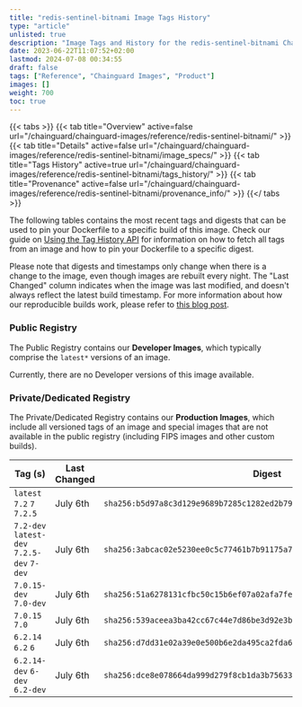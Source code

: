 ```yaml
---
title: "redis-sentinel-bitnami Image Tags History"
type: "article"
unlisted: true
description: "Image Tags and History for the redis-sentinel-bitnami Chainguard Image"
date: 2023-06-22T11:07:52+02:00
lastmod: 2024-07-08 00:34:55
draft: false
tags: ["Reference", "Chainguard Images", "Product"]
images: []
weight: 700
toc: true
---
```


{{< tabs >}}
{{< tab title="Overview" active=false url="/chainguard/chainguard-images/reference/redis-sentinel-bitnami/" >}}
{{< tab title="Details" active=false url="/chainguard/chainguard-images/reference/redis-sentinel-bitnami/image_specs/" >}}
{{< tab title="Tags History" active=true url="/chainguard/chainguard-images/reference/redis-sentinel-bitnami/tags_history/" >}}
{{< tab title="Provenance" active=false url="/chainguard/chainguard-images/reference/redis-sentinel-bitnami/provenance_info/" >}}
{{</ tabs >}}

The following tables contains the most recent tags and digests that can be used to pin your Dockerfile to a specific build of this image. Check our guide on [Using the Tag History API](/chainguard/chainguard-images/using-the-tag-history-api/) for information on how to fetch all tags from an image and how to pin your Dockerfile to a specific digest.

Please note that digests and timestamps only change when there is a change to the image, even though images are rebuilt every night. The "Last Changed" column indicates when the image was last modified, and doesn't always reflect the latest build timestamp. For more information about how our reproducible builds work, please refer to [this blog post](https://www.chainguard.dev/unchained/reproducing-chainguards-reproducible-image-builds).

### Public Registry
The Public Registry contains our **Developer Images**, which typically comprise the `latest*` versions of an image.

Currently, there are no Developer versions of this image available.

### Private/Dedicated Registry
The Private/Dedicated Registry contains our **Production Images**, which include all versioned tags of an image and special images that are not available in the public registry (including FIPS images and other custom builds).

| Tag (s)                                     | Last Changed | Digest                                                                    |
|---------------------------------------------|--------------|---------------------------------------------------------------------------|
|  `latest` `7.2` `7` `7.2.5`                 | July 6th     | `sha256:b5d97a8c3d129e9689b7285c1282ed2b79dfc1b382122f175e2919c6598e8575` |
|  `7.2-dev` `latest-dev` `7.2.5-dev` `7-dev` | July 6th     | `sha256:3abcac02e5230ee0c5c77461b7b91175a7c59450225058d74c33908660bbcc19` |
|  `7.0.15-dev` `7.0-dev`                     | July 6th     | `sha256:51a6278131cfbc50c15b6ef07a02afa7fecf46d9f4a364313e63164c04d8b4a9` |
|  `7.0.15` `7.0`                             | July 6th     | `sha256:539aceea3ba42cc67c44e7d86be3d92e3b0f4026bc85421b4f8f41a3a131a680` |
|  `6.2.14` `6.2` `6`                         | July 6th     | `sha256:d7dd31e02a39e0e500b6e2da495ca2fda6743e07438f97572414e3d4bf758edd` |
|  `6.2.14-dev` `6-dev` `6.2-dev`             | July 6th     | `sha256:dce8e078664da999d279f8cb1da3b75633b9ee62752eec725b9faf1440670c94` |

